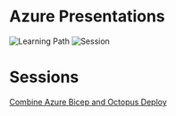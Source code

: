 # Azure Presentations

![Learning Path](https://img.shields.io/badge/Community%20Presentations-Azure-fe5e00?logo=octopus%20deploy) ![Session](https://img.shields.io/badge/🗣️Sessions-1-31c754)

# Sessions

[Combine Azure Bicep and Octopus Deploy](https://github.com/OctopusDeployCommunity/Presentations/tree/main/Azure/AzureBicep)